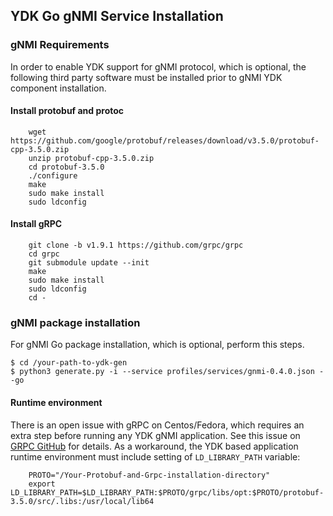 ## YDK Go gNMI Service Installation

### gNMI Requirements

In order to enable YDK support for gNMI protocol, which is optional, the following third party software must be installed prior to gNMI YDK component installation.

#### Install protobuf and protoc

```
    wget https://github.com/google/protobuf/releases/download/v3.5.0/protobuf-cpp-3.5.0.zip
    unzip protobuf-cpp-3.5.0.zip
    cd protobuf-3.5.0
    ./configure
    make
    sudo make install
    sudo ldconfig
```

#### Install gRPC

```
    git clone -b v1.9.1 https://github.com/grpc/grpc
    cd grpc
    git submodule update --init
    make
    sudo make install
    sudo ldconfig
    cd -
```

### gNMI package installation

For gNMI Go package installation, which is optional, perform this steps.

```
$ cd /your-path-to-ydk-gen
$ python3 generate.py -i --service profiles/services/gnmi-0.4.0.json --go
```

#### Runtime environment

There is an open issue with gRPC on Centos/Fedora, which requires an extra step before running any YDK gNMI application. 
See this issue on [GRPC GitHub](https://github.com/grpc/grpc/issues/10942#issuecomment-312565041) for details. 
As a workaround, the YDK based application runtime environment must include setting of `LD_LIBRARY_PATH` variable:

```
    PROTO="/Your-Protobuf-and-Grpc-installation-directory"
    export LD_LIBRARY_PATH=$LD_LIBRARY_PATH:$PROTO/grpc/libs/opt:$PROTO/protobuf-3.5.0/src/.libs:/usr/local/lib64
```
